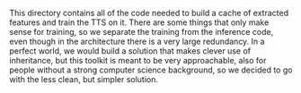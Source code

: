 This directory contains all of the code needed to build a cache of extracted features and train the TTS on it. There are some things that only make sense for training, so we separate the training from the inference code, even though in the architecture there is a very large redundancy. In a perfect world, we would build a solution that
makes clever use of inheritance, but this toolkit is meant to be very approachable, also for people without a strong computer science background, so we decided to go with the less clean, but simpler solution.